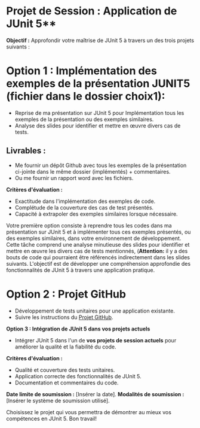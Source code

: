# Projet de Session : Application de JUnit 5**

**Objectif :** Approfondir votre maîtrise de JUnit 5 à travers un des trois projets suivants :

# Option 1 : Implémentation des exemples de la présentation JUNIT5 (fichier dans le dossier choix1):
- Reprise de ma présentation sur JUnit 5 pour Implémentation tous les exemples de la présentation ou des exemples similaires.
- Analyse des slides pour identifier et mettre en œuvre divers cas de tests.
## Livrables :
- Me fournir un dépôt Github avec tous les exemples de la présentation ci-jointe dans le même dossier (implémentés) + commentaires.
- Ou me fournir un rapport word avec les fichiers.


**Critères d'évaluation :**
- Exactitude dans l'implémentation des exemples de code.
- Complétude de la couverture des cas de test présentés.
- Capacité à extrapoler des exemples similaires lorsque nécessaire.
  
Votre première option consiste à reprendre tous les codes dans ma présentation sur JUnit 5 et à implémenter tous ces exemples présentés, ou des exemples similaires, dans votre environnement de développement. Cette tâche comprend une analyse minutieuse des slides pour identifier et mettre en œuvre les divers cas de tests mentionnés, (**Attention:** il y a des bouts de code qui pourraient être référencés indirectement dans les slides suivants. L'objectif est de développer une compréhension approfondie des fonctionnalités de JUnit 5 à travers une application pratique.

# Option 2 : Projet GitHub 
- Développement de tests unitaires pour une application existante.
- Suivre les instructions du [Projet GitHub](https://github.com/hrhouma/tests-logiciels/blob/main/A4%20-Projet1%20Tests%20Unitaires/Choix2/README.md).

**Option 3 : Intégration de JUnit 5 dans vos projets actuels**
- Intégrer JUnit 5 dans l'un de **vos projets de session actuels** pour améliorer la qualité et la fiabilité du code.

**Critères d'évaluation :**
- Qualité et couverture des tests unitaires.
- Application correcte des fonctionnalités de JUnit 5.
- Documentation et commentaires du code.

**Date limite de soumission :** [Insérer la date].
**Modalités de soumission :** [Insérer le système de soumission utilisé].

Choisissez le projet qui vous permettra de démontrer au mieux vos compétences en JUnit 5. Bon travail!


